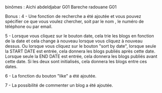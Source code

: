 binômes : 
Aichi abdeldjabar G01
Bareche radouane G01 

Bonus :
4 - Une fonction de recherche a été ajoutée et vous pouvez spécifier ce que vous voulez chercher, soit par le nom , le numéro de téléphone ou par email.

5 - Lorsque vous cliquez sur le bouton date, cela trie les blogs en fonction de la date et cela change à nouveau lorsque vous cliquez à nouveau dessus.
Ou lorsque vous cliquez sur le bouton "sort by date", lorsque seule la START DATE est entrée, cela donnera les blogs publiés après cette date.
Lorsque seule la END DATE est entrée, cela donnera les blogs publiés avant cette date. Si les deux sont initialisés, cela donnera les blogs entre ces dates.

6 - La fonction du bouton "like" a été ajoutée.

7 - La possibilité de commenter un blog a été ajoutée.

